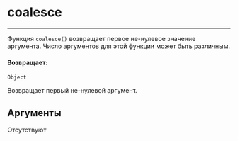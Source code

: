 # coalesce

---

Функция `coalesce()` возвращает первое не-нулевое значение аргумента. Число аргументов для этой функции может быть различным.

#### Возвращает:

`Object`

Возвращает первый не-нулевой аргумент.

## Аргументы

Отсутствуют

